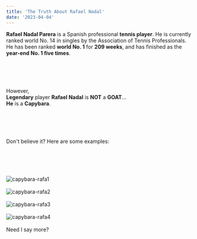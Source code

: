 ```yaml
---
title: 'The Truth About Rafael Nadal'
date: '2023-04-04'
---
```


**Rafael Nadal Parera** is a Spanish professional **tennis player**. He is currently ranked world No. 14 in singles by the Association of Tennis Professionals. He has been ranked **world No. 1** for **209 weeks**, and has finished as the **year-end No. 1 five times**.\
\
\
\
\
\
However,\
**Legendary** player **Rafael Nadal** is **NOT** a **GOAT**...\
**He** is a **Capybara**.\
\
\
\
\
\
Don't believe it? Here are some examples:\
\
\
\
\
\
![capybara-rafa1](https://user-images.githubusercontent.com/89952087/230267976-5af05837-d562-40b2-ba07-02b687f33246.jpg)\
\
![capybara-rafa2](https://user-images.githubusercontent.com/89952087/230273259-827ae146-c196-4053-99f7-0c6dc4bba2e8.JPG)\
\
![capybara-rafa3](https://user-images.githubusercontent.com/89952087/230273865-726228c4-ba1b-495e-8cd5-a8eb2d2581c3.JPG)\
\
![capybara-rafa4](https://user-images.githubusercontent.com/89952087/230274024-2623b5d0-cd0e-46a8-af55-82968475c84b.JPG)\
\
Need I say more?
